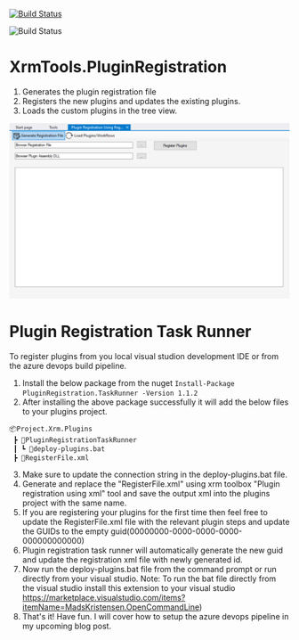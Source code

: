 
[![Build Status](https://durgaprasadkatari.visualstudio.com/XrmTools_PluginRegistrationUsingXml/_apis/build/status/Pack-XrmTools_PluginRegistrationUsingXml-.NET%20Desktop-CI?branchName=main)](https://durgaprasadkatari.visualstudio.com/XrmTools_PluginRegistrationUsingXml/_build/latest?definitionId=13&branchName=main)

![Build Status](https://durgaprasadkatari.vsrm.visualstudio.com/_apis/public/Release/badge/9147abdb-cbed-4c2f-8da6-d1bccca8a9e0/1/1)

# XrmTools.PluginRegistration

1. Generates the plugin registration file
2. Registers the new plugins and updates the existing plugins.
3. Loads the custom plugins in the tree view.

![alt text](https://github.com/durgaprasadkatari/XrmTools.PluginRegistration/blob/main/XrmToolBox.PluginRegistrationUsingXml/Images/ReadMe.png?raw=true)

# Plugin Registration Task Runner
To register plugins from you local visual studion development IDE or from the azure devops build pipeline.
1. Install the below package from the nuget
`Install-Package PluginRegistration.TaskRunner -Version 1.1.2`
2. After installing the above package successfully it will add the below files to your plugins project.

```
📦Project.Xrm.Plugins
 ┣ 📂PluginRegistrationTaskRunner
 ┃ ┗ 📜deploy-plugins.bat
 ┣ 📜RegisterFile.xml
 ```

3. Make sure to update the connection string in the deploy-plugins.bat file.
4. Generate and replace the "RegisterFile.xml" using xrm toolbox "Plugin registration using xml" tool and save the output xml into the plugins project with the same name.
5. If you are registering your plugins for the first time then feel free to update the RegisterFile.xml file with the relevant plugin steps and update the GUIDs to the empty guid(00000000-0000-0000-0000-000000000000)
6. Plugin registration task runner will automatically generate the new guid and update the registration xml file with newly generated id.
7. Now run the deploy-plugins.bat file from the command prompt or run directly from your visual studio. 
Note: To run the bat file directly from the visual studio install this extension to your visual studio https://marketplace.visualstudio.com/items?itemName=MadsKristensen.OpenCommandLine)
8. That's it! Have fun. I will cover how to setup the azure devops pipeline in my upcoming blog post.

